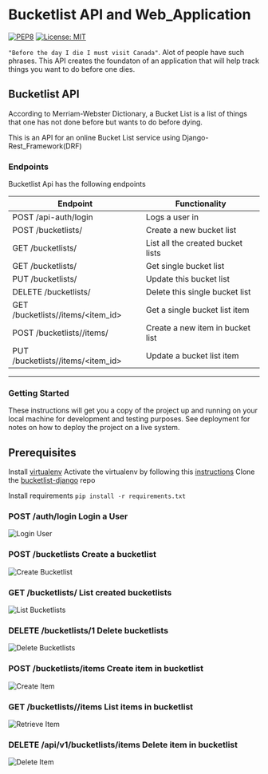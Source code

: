 # Bucketlist API and Web_Application

[![PEP8](https://img.shields.io/badge/code%20style-pep8-orange.svg)](https://www.python.org/dev/peps/pep-0008/)
[![License: MIT](https://img.shields.io/badge/License-MIT-yellow.svg)](https://opensource.org/licenses/MIT)


`"Before the day I die I must visit Canada"`. Alot of people have such phrases. This API creates  the foundaton of an  application that will  help track things you want to do before one dies.

## Bucketlist API

According to Merriam-Webster Dictionary, a Bucket List is a list of things that one has not done before but wants to do before dying.

This is an API for an online Bucket List service using Django-Rest_Framework(DRF)

### Endpoints

Bucketlist Api has the following endpoints

| Endpoint | Functionality |
| -------- | ------------- |
| POST /api-auth/login | Logs a user in |
| POST /bucketlists/ | Create a new bucket list |
| GET /bucketlists/	| List all the created bucket lists |
| GET /bucketlists/<id> | Get single bucket list |
| PUT /bucketlists/<id> | Update this bucket list |
| DELETE /bucketlists/<id> | Delete this single bucket list |
| GET /bucketlists/<id>/items/<item_id> | Get a single bucket list item |
| POST /bucketlists/<id>/items/ | Create a new item in bucket list |
| PUT /bucketlists/<id>/items/<item_id> | Update a bucket list item |

---

### Getting Started

These instructions will get you a copy of the project up and running on your local machine for development and testing purposes. See deployment for notes on how to deploy the project on a live system.

## Prerequisites

Install  [virtualenv](https://virtualenv.pypa.io/en/stable/)
Activate the virtualenv by following this [instructions](http://sourabhbajaj.com/mac-setup/Python/virtualenv.html)
Clone the [bucketlist-django](https://github.com/daumie/bucketlist-django) repo

Install requirements
```pip install -r requirements.txt```

### POST /auth/login Login a User

![Login User](documentation/login.png)

### POST /bucketlists  Create a bucketlist

![Create Bucketlist](documentation/post_bucketlist.png)

### GET /bucketlists/ List created bucketlists

![List Bucketlists](documentation/post_bucketlist.png)

### DELETE /bucketlists/1 Delete bucketlists

![Delete Bucketlists](documentation/delete_update_bucketlist.png)


### POST /bucketlists/items  Create item in bucketlist 

![Create Item](documentation/get_post_items.png)


### GET /bucketlists/<id>/items  List items in bucketlist

![Retrieve Item](documentation/get_post_items.png)

### DELETE /api/v1/bucketlists/items  Delete item in bucketlist 

![Delete Item](documentation/delete_update_item.png)